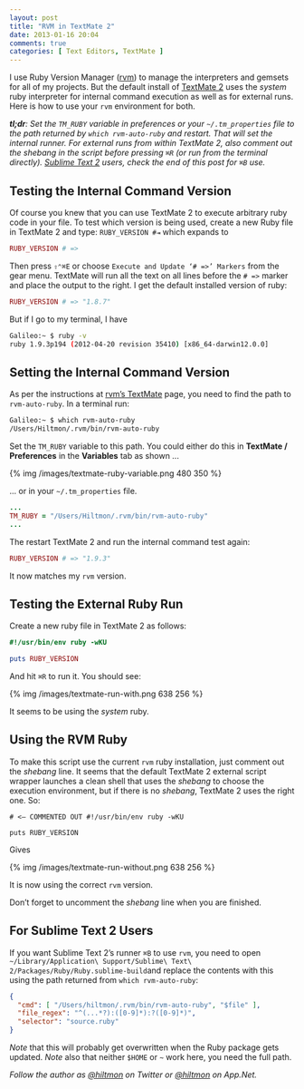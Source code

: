 ```yaml
---
layout: post
title: "RVM in TextMate 2"
date: 2013-01-16 20:04
comments: true
categories: [ Text Editors, TextMate ]
---
```


I use Ruby Version Manager ([rvm](https://rvm.io)) to manage the interpreters and gemsets for all of my projects. But the default install of [TextMate 2](https://github.com/textmate/textmate) uses the *system* ruby interpreter for internal command execution as well as for external runs. Here is how to use your `rvm` environment for both.

***tl;dr**: Set the `TM_RUBY` variable in preferences or your `~/.tm_properties` file to the path returned by `which rvm-auto-ruby` and restart. That will set the internal runner. For external runs from within TextMate 2, also comment out the shebang in the script before pressing `⌘R` (or run from the terminal directly). [Sublime Text 2](http://www.sublimetext.com/2) users, check the end of this post for `⌘B` use.*

## Testing the Internal Command Version

Of course you knew that you can use TextMate 2 to execute arbitrary ruby code in your file. To test which version is being used, create a new Ruby file in TextMate 2 and type: `RUBY_VERSION #⇥` which expands to 

``` ruby
RUBY_VERSION # =>
```

Then press `⇧⌃⌘E` or choose `Execute and Update ‘# =>’ Markers` from the gear menu. TextMate will run all the text on all lines before the `# =>` marker and place the output to the right. I get the default installed version of ruby:

``` ruby
RUBY_VERSION # => "1.8.7"
```

But if I go to my terminal, I have

``` sh
Galileo:~ $ ruby -v
ruby 1.9.3p194 (2012-04-20 revision 35410) [x86_64-darwin12.0.0]
```

## Setting the Internal Command Version

As per the instructions at [rvm’s TextMate](https://rvm.io/integration/textmate/) page, you need to find the path to `rvm-auto-ruby`. In a terminal run:

``` sh
Galileo:~ $ which rvm-auto-ruby
/Users/Hiltmon/.rvm/bin/rvm-auto-ruby
```

Set the `TM_RUBY` variable to this path. You could either do this in **TextMate / Preferences** in the **Variables** tab as shown ...

{% img /images/textmate-ruby-variable.png 480 350 %}

... or in your `~/.tm_properties` file.

``` ruby .tm_properties
...
TM_RUBY = "/Users/Hiltmon/.rvm/bin/rvm-auto-ruby"
...
```

The restart TextMate 2 and run the internal command test again:

``` ruby
RUBY_VERSION # => "1.9.3"
```

It now matches my `rvm` version.

## Testing the External Ruby Run

Create a new ruby file in TextMate 2 as follows:

``` ruby
#!/usr/bin/env ruby -wKU

puts RUBY_VERSION
```

And hit `⌘R` to run it. You should see:

{% img /images/textmate-run-with.png 638 256 %}

It seems to be using the *system* ruby.

## Using the RVM Ruby

To make this script use the current `rvm` ruby installation, just comment out the *shebang* line. It seems that the default TextMate 2 external script wrapper launches a clean shell that uses the *shebang* to choose the execution environment, but if there is no *shebang*, TextMate 2 uses the right one. So:

```
# <— COMMENTED OUT #!/usr/bin/env ruby -wKU

puts RUBY_VERSION
```

Gives

{% img /images/textmate-run-without.png 638 256 %}

It is now using the correct `rvm` version.

Don’t forget to uncomment the *shebang* line when you are finished.

## For Sublime Text 2 Users

If you want Sublime Text 2’s runner `⌘B` to use `rvm`, you need to open `~/Library/Application\ Support/Sublime\ Text\ 2/Packages/Ruby/Ruby.sublime-build`and replace the contents with this using the path returned from `which rvm-auto-ruby`:

``` json
{
  "cmd": [ "/Users/hiltmon/.rvm/bin/rvm-auto-ruby", "$file" ],
  "file_regex": "^(...*?):([0-9]*):?([0-9]*)",
  "selector": "source.ruby"
}
```

*Note* that this will probably get overwritten when the Ruby package gets updated. *Note* also that neither `$HOME` or `~` work here, you need the full path.

*Follow the author as [@hiltmon](https://twitter.com/hiltmon) on Twitter or [@hiltmon](http://alpha.app.net/hiltmon) on App.Net.*
